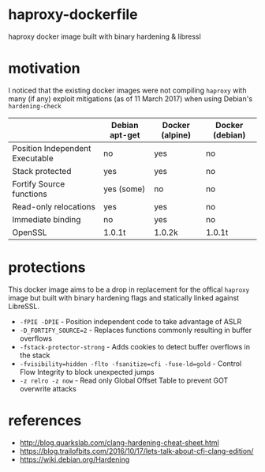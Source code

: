 # haproxy-dockerfile
haproxy docker image built with binary hardening &amp; libressl

# motivation
I noticed that the existing docker images were not compiling `haproxy` with
many (if any) exploit mitigations (as of 11 March 2017) when using Debian's `hardening-check`

|                                 |  Debian apt-get  | Docker (alpine)  | Docker (debian)  |
|---------------------------------|------------------|------------------|------------------|
| Position Independent Executable | no               | yes              | no               |
| Stack protected                 | yes              | yes              | no               |
| Fortify Source functions        | yes (some)       | no               | no               |
| Read-only relocations           | yes              | yes              | no               |
| Immediate binding               | no               | yes              | no               |
| OpenSSL                         | 1.0.1t           | 1.0.2k           | 1.0.1t           |

# protections
This docker image aims to be a drop in replacement for the offical `haproxy`
image but built with binary hardening flags and statically linked against
LibreSSL.

* `-fPIE -DPIE` - Position independent code to take advantage of ASLR
* `-D_FORTIFY_SOURCE=2` - Replaces functions commonly resulting in buffer overflows
* `-fstack-protector-strong` - Adds cookies to detect buffer overflows in the stack
* `-fvisibility=hidden -flto -fsanitize=cfi -fuse-ld=gold` - Control Flow Integrity to block unexpected jumps
* `-z relro -z now` - Read only Global Offset Table to prevent GOT overwrite attacks

# references
* http://blog.quarkslab.com/clang-hardening-cheat-sheet.html
* https://blog.trailofbits.com/2016/10/17/lets-talk-about-cfi-clang-edition/
* https://wiki.debian.org/Hardening
